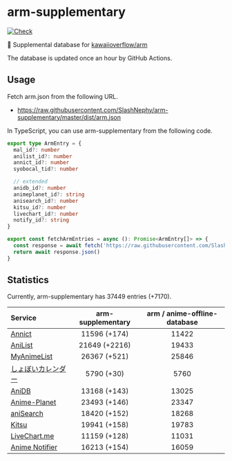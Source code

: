# arm-supplementary

[![Check](https://github.com/SlashNephy/arm-supplementary/actions/workflows/check-node.yml/badge.svg)](https://github.com/SlashNephy/arm-supplementary/actions/workflows/check-node.yml)

💊 Supplemental database for [kawaiioverflow/arm](https://github.com/kawaiioverflow/arm)

The database is updated once an hour by GitHub Actions.

## Usage

Fetch arm.json from the following URL.

- https://raw.githubusercontent.com/SlashNephy/arm-supplementary/master/dist/arm.json

In TypeScript, you can use arm-supplementary from the following code.

```TypeScript
export type ArmEntry = {
  mal_id?: number
  anilist_id?: number
  annict_id?: number
  syobocal_tid?: number

  // extended
  anidb_id?: number
  animeplanet_id?: string
  anisearch_id?: number
  kitsu_id?: number
  livechart_id?: number
  notify_id?: string
}

export const fetchArmEntries = async (): Promise<ArmEntry[]> => {
  const response = await fetch('https://raw.githubusercontent.com/SlashNephy/arm-supplementary/master/dist/arm.json')
  return await response.json()
}
```

## Statistics

Currently, arm-supplementary has 37449 entries (+7170).

| Service                                     | arm-supplementary | arm / anime-offline-database |
| :------------------------------------------ | :---------------: | :--------------------------: |
| [Annict](https://annict.com)                |   11596 (+174)    |            11422             |
| [AniList](https://anilist.co)               |   21649 (+2216)   |            19433             |
| [MyAnimeList](https://myanimelist.net)      |   26367 (+521)    |            25846             |
| [しょぼいカレンダー](https://cal.syoboi.jp) |    5790 (+30)     |             5760             |
| [AniDB](https://anidb.net)                  |   13168 (+143)    |            13025             |
| [Anime-Planet](https://anime-planet.com)    |   23493 (+146)    |            23347             |
| [aniSearch](https://anisearch.com)          |   18420 (+152)    |            18268             |
| [Kitsu](https://kitsu.io)                   |   19941 (+158)    |            19783             |
| [LiveChart.me](https://livechart.me)        |   11159 (+128)    |            11031             |
| [Anime Notifier](https://notify.moe)        |   16213 (+154)    |            16059             |
